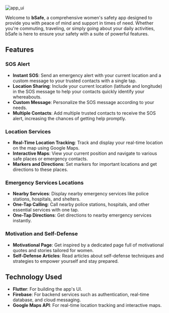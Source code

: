 
![app_ui](https://github.com/ajax-39/Flutter_bSafe/assets/129135590/6aedfbdb-fd0a-43bd-a894-339e67014f44)

Welcome to **bSafe**, a comprehensive women's safety app designed to provide you with peace of mind and support in times of need. Whether you're commuting, traveling, or simply going about your daily activities, bSafe is here to ensure your safety with a suite of powerful features.

## Features

### SOS Alert
- **Instant SOS**: Send an emergency alert with your current location and a custom message to your trusted contacts with a single tap.
- **Location Sharing**: Include your current location (latitude and longitude) in the SOS message to help your contacts quickly identify your whereabouts.
- **Custom Message**: Personalize the SOS message according to your needs.
- **Multiple Contacts**: Add multiple trusted contacts to receive the SOS alert, increasing the chances of getting help promptly.

### Location Services
- **Real-Time Location Tracking**: Track and display your real-time location on the map using Google Maps.
- **Interactive Maps**: View your current position and navigate to various safe places or emergency contacts.
- **Markers and Directions**: Set markers for important locations and get directions to these places.

### Emergency Services Locations
- **Nearby Services**: Display nearby emergency services like police stations, hospitals, and shelters.
- **One-Tap Calling**: Call nearby police stations, hospitals, and other essential services with one tap.
- **One-Tap Directions**: Get directions to nearby emergency services instantly.

### Motivation and Self-Defense
- **Motivational Page**: Get inspired by a dedicated page full of motivational quotes and stories tailored for women.
- **Self-Defense Articles**: Read articles about self-defense techniques and strategies to empower yourself and stay prepared.

## Technology Used

- **Flutter**: For building the app's UI.
- **Firebase**: For backend services such as authentication, real-time database, and cloud messaging.
- **Google Maps API**: For real-time location tracking and interactive maps.
